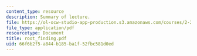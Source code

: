 ```yaml
---
content_type: resource
description: Summary of lecture.
file: https://ol-ocw-studio-app-production.s3.amazonaws.com/courses/2-29-numerical-marine-hydrodynamics-13-024-spring-2003/66f6b2f5a844b185ba1f52fbc581d0ed_root_finding.pdf
file_type: application/pdf
resourcetype: Document
title: root_finding.pdf
uid: 66f6b2f5-a844-b185-ba1f-52fbc581d0ed
---
```


